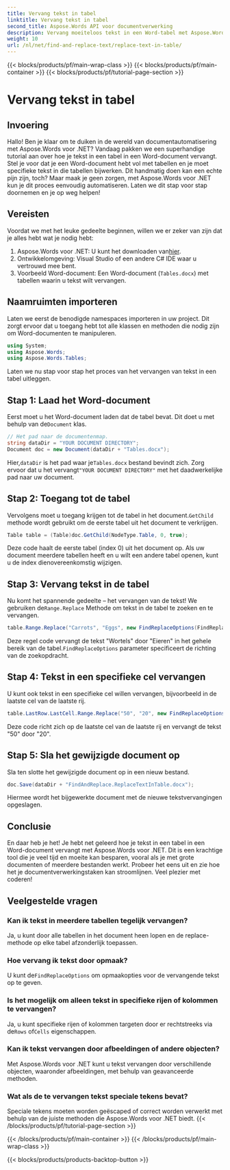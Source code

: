 ```yaml
---
title: Vervang tekst in tabel
linktitle: Vervang tekst in tabel
second_title: Aspose.Words API voor documentverwerking
description: Vervang moeiteloos tekst in een Word-tabel met Aspose.Words voor .NET met deze gedetailleerde, stapsgewijze handleiding.
weight: 10
url: /nl/net/find-and-replace-text/replace-text-in-table/
---
```


{{< blocks/products/pf/main-wrap-class >}}
{{< blocks/products/pf/main-container >}}
{{< blocks/products/pf/tutorial-page-section >}}

# Vervang tekst in tabel

## Invoering

Hallo! Ben je klaar om te duiken in de wereld van documentautomatisering met Aspose.Words voor .NET? Vandaag pakken we een superhandige tutorial aan over hoe je tekst in een tabel in een Word-document vervangt. Stel je voor dat je een Word-document hebt vol met tabellen en je moet specifieke tekst in die tabellen bijwerken. Dit handmatig doen kan een echte pijn zijn, toch? Maar maak je geen zorgen, met Aspose.Words voor .NET kun je dit proces eenvoudig automatiseren. Laten we dit stap voor stap doornemen en je op weg helpen!

## Vereisten

Voordat we met het leuke gedeelte beginnen, willen we er zeker van zijn dat je alles hebt wat je nodig hebt:

1.  Aspose.Words voor .NET: U kunt het downloaden van[hier](https://releases.aspose.com/words/net/).
2. Ontwikkelomgeving: Visual Studio of een andere C# IDE waar u vertrouwd mee bent.
3. Voorbeeld Word-document: Een Word-document (`Tables.docx`) met tabellen waarin u tekst wilt vervangen.

## Naamruimten importeren

Laten we eerst de benodigde namespaces importeren in uw project. Dit zorgt ervoor dat u toegang hebt tot alle klassen en methoden die nodig zijn om Word-documenten te manipuleren.

```csharp
using System;
using Aspose.Words;
using Aspose.Words.Tables;
```

Laten we nu stap voor stap het proces van het vervangen van tekst in een tabel uitleggen.

## Stap 1: Laad het Word-document

 Eerst moet u het Word-document laden dat de tabel bevat. Dit doet u met behulp van de`Document` klas.

```csharp
// Het pad naar de documentenmap.
string dataDir = "YOUR DOCUMENT DIRECTORY";
Document doc = new Document(dataDir + "Tables.docx");
```

 Hier,`dataDir` is het pad waar je`Tables.docx` bestand bevindt zich. Zorg ervoor dat u het vervangt`"YOUR DOCUMENT DIRECTORY"` met het daadwerkelijke pad naar uw document.

## Stap 2: Toegang tot de tabel

 Vervolgens moet u toegang krijgen tot de tabel in het document.`GetChild` methode wordt gebruikt om de eerste tabel uit het document te verkrijgen.

```csharp
Table table = (Table)doc.GetChild(NodeType.Table, 0, true);
```

Deze code haalt de eerste tabel (index 0) uit het document op. Als uw document meerdere tabellen heeft en u wilt een andere tabel openen, kunt u de index dienovereenkomstig wijzigen.

## Stap 3: Vervang tekst in de tabel

 Nu komt het spannende gedeelte – het vervangen van de tekst! We gebruiken de`Range.Replace` Methode om tekst in de tabel te zoeken en te vervangen.

```csharp
table.Range.Replace("Carrots", "Eggs", new FindReplaceOptions(FindReplaceDirection.Forward));
```

 Deze regel code vervangt de tekst "Wortels" door "Eieren" in het gehele bereik van de tabel.`FindReplaceOptions` parameter specificeert de richting van de zoekopdracht.

## Stap 4: Tekst in een specifieke cel vervangen

U kunt ook tekst in een specifieke cel willen vervangen, bijvoorbeeld in de laatste cel van de laatste rij.

```csharp
table.LastRow.LastCell.Range.Replace("50", "20", new FindReplaceOptions(FindReplaceDirection.Forward));
```

Deze code richt zich op de laatste cel van de laatste rij en vervangt de tekst "50" door "20".

## Stap 5: Sla het gewijzigde document op

Sla ten slotte het gewijzigde document op in een nieuw bestand.

```csharp
doc.Save(dataDir + "FindAndReplace.ReplaceTextInTable.docx");
```

Hiermee wordt het bijgewerkte document met de nieuwe tekstvervangingen opgeslagen.

## Conclusie

En daar heb je het! Je hebt net geleerd hoe je tekst in een tabel in een Word-document vervangt met Aspose.Words voor .NET. Dit is een krachtige tool die je veel tijd en moeite kan besparen, vooral als je met grote documenten of meerdere bestanden werkt. Probeer het eens uit en zie hoe het je documentverwerkingstaken kan stroomlijnen. Veel plezier met coderen!

## Veelgestelde vragen

### Kan ik tekst in meerdere tabellen tegelijk vervangen?
Ja, u kunt door alle tabellen in het document heen lopen en de replace-methode op elke tabel afzonderlijk toepassen.

### Hoe vervang ik tekst door opmaak?
 U kunt de`FindReplaceOptions` om opmaakopties voor de vervangende tekst op te geven.

### Is het mogelijk om alleen tekst in specifieke rijen of kolommen te vervangen?
 Ja, u kunt specifieke rijen of kolommen targeten door er rechtstreeks via de`Rows` of`Cells` eigenschappen.

### Kan ik tekst vervangen door afbeeldingen of andere objecten?
Met Aspose.Words voor .NET kunt u tekst vervangen door verschillende objecten, waaronder afbeeldingen, met behulp van geavanceerde methoden.

### Wat als de te vervangen tekst speciale tekens bevat?
Speciale tekens moeten worden geëscaped of correct worden verwerkt met behulp van de juiste methoden die Aspose.Words voor .NET biedt.
{{< /blocks/products/pf/tutorial-page-section >}}

{{< /blocks/products/pf/main-container >}}
{{< /blocks/products/pf/main-wrap-class >}}

{{< blocks/products/products-backtop-button >}}

